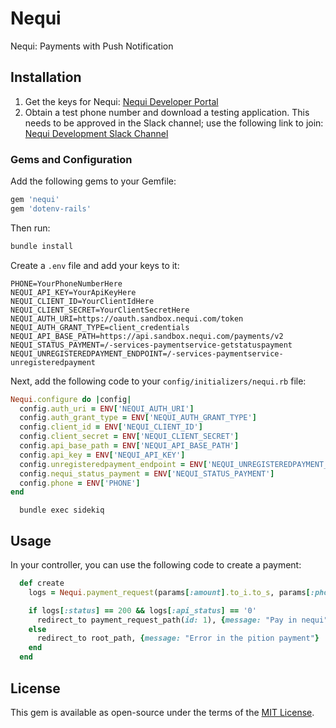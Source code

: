# Nequi

Nequi: Payments with Push Notification

## Installation

1. Get the keys for Nequi: [Nequi Developer Portal](https://conecta.nequi.com/?scrollspy=true)
2. Obtain a test phone number and download a testing application. This needs to be approved in the Slack channel; use the following link to join: [Nequi Development Slack Channel](https://nequidev.slack.com/join/shared_invite/enQtMzc1Njc3NzU5MTExLTMxZjRiOGRkYTQzZmJjMGMxOTdhODg3NzcwZjUzOTE2OGNkZDI4NzZhNGI1MjgzMmQ4MTg2ZDBjNDc5NWRjYWI#/shared-invite/email)

### Gems and Configuration

Add the following gems to your Gemfile:

```ruby
gem 'nequi'
gem 'dotenv-rails'
```

Then run:

```bash
bundle install
```

Create a `.env` file and add your keys to it:

```plaintext
PHONE=YourPhoneNumberHere
NEQUI_API_KEY=YourApiKeyHere
NEQUI_CLIENT_ID=YourClientIdHere
NEQUI_CLIENT_SECRET=YourClientSecretHere
NEQUI_AUTH_URI=https://oauth.sandbox.nequi.com/token
NEQUI_AUTH_GRANT_TYPE=client_credentials
NEQUI_API_BASE_PATH=https://api.sandbox.nequi.com/payments/v2
NEQUI_STATUS_PAYMENT=/-services-paymentservice-getstatuspayment
NEQUI_UNREGISTEREDPAYMENT_ENDPOINT=/-services-paymentservice-unregisteredpayment
```

Next, add the following code to your `config/initializers/nequi.rb` file:

```ruby
Nequi.configure do |config|
  config.auth_uri = ENV['NEQUI_AUTH_URI']
  config.auth_grant_type = ENV['NEQUI_AUTH_GRANT_TYPE']
  config.client_id = ENV['NEQUI_CLIENT_ID']
  config.client_secret = ENV['NEQUI_CLIENT_SECRET']
  config.api_base_path = ENV['NEQUI_API_BASE_PATH']
  config.api_key = ENV['NEQUI_API_KEY']
  config.unregisteredpayment_endpoint = ENV['NEQUI_UNREGISTEREDPAYMENT_ENDPOINT']
  config.nequi_status_payment = ENV['NEQUI_STATUS_PAYMENT']
  config.phone = ENV['PHONE']
end
```

```
  bundle exec sidekiq
```

## Usage

In your controller, you can use the following code to create a payment:

```ruby
  def create
    logs = Nequi.payment_request(params[:amount].to_i.to_s, params[:phone], params[:product_id])

    if logs[:status] == 200 && logs[:api_status] == '0'
      redirect_to payment_request_path(id: 1), {message: "Pay in nequi"}
    else
      redirect_to root_path, {message: "Error in the pition payment"}
    end
  end
```

## License

This gem is available as open-source under the terms of the [MIT License](https://opensource.org/licenses/MIT).
